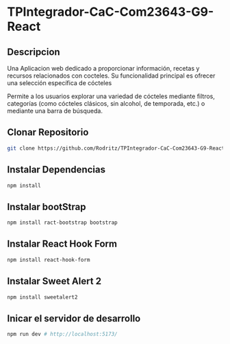 # TPIntegrador-CaC-Com23643-G9-React


## Descripcion 
Una Aplicacion web dedicado a proporcionar información, recetas y recursos relacionados con cocteles. Su funcionalidad principal es ofrecer una selección específica de cócteles


Permite a los usuarios explorar una variedad de cócteles mediante filtros, categorías (como cócteles clásicos, sin alcohol, de temporada, etc.) o mediante una barra de búsqueda.

## Clonar Repositorio

```bash
git clone https://github.com/Rodritz/TPIntegrador-CaC-Com23643-G9-React.git
```

## Instalar Dependencias

```bash
npm install
```
## Instalar bootStrap

```bash
npm install ract-bootstrap bootstrap
```

## Instalar React Hook Form

```bash
npm install react-hook-form
```

## Instalar Sweet Alert 2

```bash
npm install sweetalert2
```

## Inicar el servidor de desarrollo 

```bash
npm run dev # http://localhost:5173/
```
